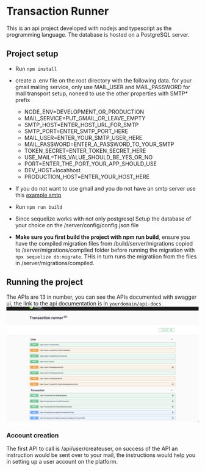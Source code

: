 # Transaction Runner

This is an api project developed with nodejs and typescript as the programming language. The database is hosted on a PostgreSQL server. 

## Project setup
- Run `npm install`
- create a .env file on the root directory with the following data. for your gmail mailing service, only use MAIL_USER and MAIL_PASSWORD for mail transport setup, noneed to use the other properties with SMTP* prefix

    - NODE_ENV=DEVELOPMENT_OR_PRODUCTION
    - MAIL_SERVICE=PUT_GMAIL_OR_LEAVE_EMPTY
    - SMTP_HOST=ENTER_HOST_URL_FOR_SMTP
    - SMTP_PORT=ENTER_SMTP_PORT_HERE
    - MAIL_USER=ENTER_YOUR_SMTP_USER_HERE
    - MAIL_PASSWORD=ENTER_A_PASSWORD_TO_YOUR_SMTP
    - TOKEN_SECRET=ENTER_TOKEN_SECRET_HERE
    - USE_MAIL=THIS_VALUE_SHOULD_BE_YES_OR_NO
    - PORT=ENTER_THE_PORT_YOUR_APP_SHOULD_USE
    - DEV_HOST=locahhost
    - PRODUCTION_HOST=ENTER_YOUR_HOST_HERE
- If you do not want to use gmail and you do not have an smtp server use this [example smtp](https://nodemailer.com/about/#example) 
- Run `npm run build`
- Since sequelize works with not only postgresql Setup the database of your choice on the /server/config/config.json file
- **Make sure you first build the project with npm run build**, ensure you have the compiled migration files from /build/server/migrations copied to /server/migrations/compiled folder before running the migration with `npx sequelize db:migrate`. THis in turn runs the migratiion from the files in /server/migrations/compiled.

## Running the project
The APIs are 13 in number, you can see the APIs documented with swagger ui, the link to the api documentation is in `yourdomain/api-docs`. 
![SW](SWAGGERUI.png)
### Account creation
The first API to call is /api/user/createuser, on success of the API an instruction would be sent over to your mail, the instructions would help you in setting up a user account on the platform.